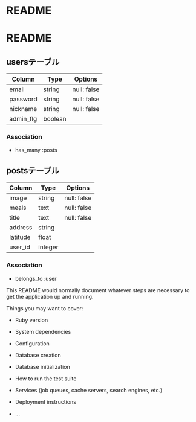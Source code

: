 # README

# README

## usersテーブル
|Column|Type|Options|
|------|----|-------|
|email|string|null: false|
|password|string|null: false|
|nickname|string|null: false|
|admin_flg|boolean||
### Association
- has_many :posts


## postsテーブル
|Column|Type|Options|
|------|----|-------|
|image|string|null: false|
|meals|text|null: false|
|title|text|null: false|
|address|string||
|latitude|float||
|user_id|integer||
### Association
- belongs_to :user



This README would normally document whatever steps are necessary to get the
application up and running.

Things you may want to cover:

* Ruby version

* System dependencies

* Configuration

* Database creation

* Database initialization

* How to run the test suite

* Services (job queues, cache servers, search engines, etc.)

* Deployment instructions

* ...
